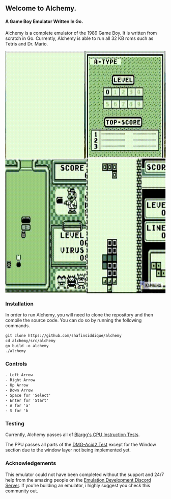 ## Welcome to Alchemy.

#### A Game Boy Emulator Written In Go.

Alchemy is a complete emulator of the 1989 Game Boy. It is written from scratch in Go. Currently, Alchemy is able to run all 32 KB roms such as Tetris and Dr. Mario.


<img align="center" width="776" height="758" src="/demos/collage.gif">


### Installation

In order to run Alchemy, you will need to clone the repository and then compile the source code. You can do so by running the following commands. 

    git clone https://github.com/shafinsiddique/alchemy
    cd alchemy/src/alchemy
    go build -o alchemy
    ./alchemy

### Controls
    - Left Arrow
    - Right Arrow
    - Up Arrow
    - Down Arrow
    - Space for 'Select'
    - Enter for 'Start'
    - A for 'a'
    - S for 'b   
     
### Testing

Currently, Alchemy passes all of [Blargg's CPU Instruction Tests](https://github.com/retrio/gb-test-roms).

The PPU passes all parts of the [DMG-Acid2 Test](https://github.com/mattcurrie/dmg-acid2) except for the Window section due to the window layer not being implemented yet.

### Acknowledgements

This emulator could not have been completed without the support and 24/7 help from the amazing people on the [Emulation Development Discord Server](https://discord.gg/eZaeaxtQ). If you're building an emulator, i highly suggest you check this community out.


